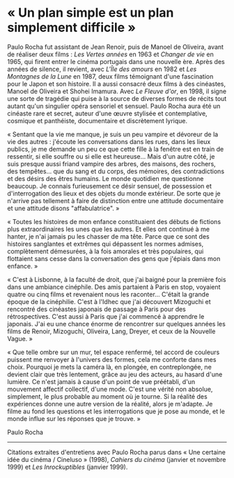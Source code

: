 # «&nbsp;Un plan simple est un plan simplement difficile&nbsp;»

Paulo Rocha fut assistant de Jean Renoir, puis de Manoel de Oliveira, avant de réaliser deux films&nbsp;: *Les Vertes années* en 1963 et *Changer de vie* en 1965, qui firent entrer le cinéma portugais dans une nouvelle ère. Après des années de silence, il revient, avec *L'Île des amours* en 1982 et *Les Montagnes de la Lune* en 1987, deux films témoignant d'une fascination pour le Japon et son histoire. Il a aussi consacré deux films à des cinéastes, Manoel de Oliveira et Shohei Imamura. Avec *Le Fleuve d'or*, en 1998, il signe une sorte de tragédie qui puise à la source de diverses formes de récits tout autant qu'un singulier opéra sensoriel et sensuel. Paulo Rocha aura été un cinéaste rare et secret, auteur d'une œuvre stylisée et contemplative, cosmique et panthéiste, documentaire et discrètement lyrique.

«&nbsp;Sentant que la vie me manque, je suis un peu vampire et dévoreur de la vie des autres&nbsp;: j'écoute les conversations dans les rues, dans les lieux publics, je me demande un peu ce que cette fille à la fenêtre est en train de ressentir, si elle souffre ou si elle est heureuse... Mais d'un autre côté, je suis presque aussi friand vampire des arbres, des maisons, des rochers, des tempêtes... que du sang et du corps, des mémoires, des contradictions et des désirs des êtres humains. Le monde quotidien me questionne beaucoup. Je connais furieusement ce désir sensuel, de possession et d'interrogation des lieux et des objets du monde extérieur. De sorte que je n'arrive pas tellement à faire de distinction entre une attitude documentaire et une attitude disons "affabulatrice".&nbsp;»

«&nbsp;Toutes les histoires de mon enfance constituaient des débuts de fictions plus extraordinaires les unes que les autres. Et elles ont continué à me hanter, je n'ai jamais pu les chasser de ma tête. Parce que ce sont des histoires sanglantes et extrêmes qui dépassent les normes admises, complètement démesurées, à la fois amorales et très populaires, qui flottaient sans cesse dans la conversation des gens que j'épiais dans mon enfance.&nbsp;»

«&nbsp;C'est à Lisbonne, à la faculté de droit, que j'ai baigné pour la première fois dans une ambiance cinéphile. Des amis partaient à Paris en stop, voyaient quatre ou cinq films et revenaient nous les raconter... C'était la grande époque de la cinéphilie. C'est à l'Idhec que j'ai découvert Mizoguchi et rencontré des cinéastes japonais de passage à Paris pour des rétrospectives. C'est aussi à Paris que j'ai commencé à apprendre le japonais. J'ai eu une chance énorme de rencontrer sur quelques années les films de Renoir, Mizoguchi, Oliveira, Lang, Dreyer, et ceux de la Nouvelle Vague.&nbsp;»

«&nbsp;Que telle ombre sur un mur, tel espace renfermé, tel accord de couleurs puissent me renvoyer à l'univers des formes, cela me conforte dans mes choix. Pourquoi je mets la caméra là, en plongée, en contreplongée, ne devient clair que très lentement, grâce au jeu des acteurs, au hasard d'une lumière. Ce n'est jamais à cause d'un point de vue préétabli, d'un mouvement affectif collectif, d'une mode. C'est une vérité non absolue, simplement, le plus probable au moment où je tourne. Si la réalité des expériences donne une autre version de la réalité, alors je m'adapte. Je filme au fond les questions et les interrogations que je pose au monde, et le monde influe sur les réponses que je trouve.&nbsp;»

Paulo Rocha

---

Citations extraites d'entretiens avec Paulo Rocha parus dans «&nbsp;Une certaine idée du cinéma&nbsp;/&nbsp;Cineluso&nbsp;» (1998), *Cahiers du cinéma* (janvier et novembre 1999) et *Les Inrockuptibles* (janvier 1999).